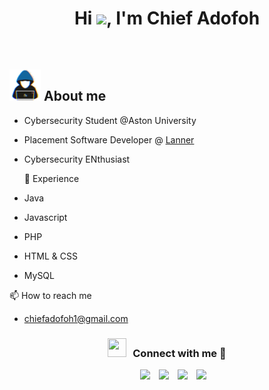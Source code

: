 <h1 align="center"><b>Hi <img src="https://media.giphy.com/media/hvRJCLFzcasrR4ia7z/giphy.gif" width="35">, I'm Chief Adofoh </b></h1>
<br>



## <picture><img src = "https://github.com/0xAbdulKhalid/0xAbdulKhalid/raw/main/assets/mdImages/about_me.gif" width = 50px></picture> **About me**


- Cybersecurity Student @Aston University
- Placement Software Developer @ <a href="https://www.lanner.com/" target="blank">Lanner</a>
- Cybersecurity ENthusiast




   🌱 Experience
-  Java
- Javascript
- PHP
- HTML & CSS
- MySQL



 📫 How to reach me 
- chiefadofoh1@gmail.com


<h3 align="center" > <img src="https://media.giphy.com/media/iY8CRBdQXODJSCERIr/giphy.gif" width="30" height="30" style="margin-right: 10px;">Connect with me 🤝 </h3>

<p align="center">

 <div align="center"  class="icons-social" style="margin-left: 10px;">
        <a style="margin-left: 10px;"  target="_blank" href="https://www.linkedin.com/in/cadofoh1/">
			<img src="https://img.icons8.com/doodle/40/000000/linkedin--v2.png"></a>
       <a style="margin-left: 10px;" target="_blank" href="https://github.com/cadofoh">
		<img src="https://img.icons8.com/doodle/40/000000/github--v1.png"></a>
        <a style="margin-left: 10px;" target="_blank" href="https://instagram.com/cadofoh_1">
			<img src="https://img.icons8.com/doodle/40/000000/instagram-new--v2.png"></a>
		<a style="margin-left: 10px;" target="_blank" href="https://twitter.com/CAdofoh">
			<img src="https://img.icons8.com/doodle/1x/twitter-squared--v2.png" ></a>
      </div>

</p>


<!---
cadofoh/cadofoh is a ✨ special ✨ repository because its `README.md` (this file) appears on your GitHub profile.
You can click the Preview link to take a look at your changes.
--->
